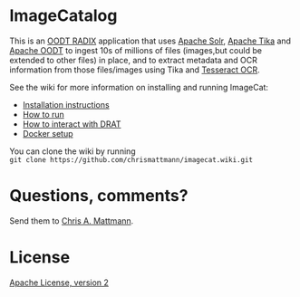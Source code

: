 ImageCatalog 
============

This is an [OODT RADIX](https://cwiki.apache.org/confluence/display/OODT/RADiX+Powered+By+OODT)
application that uses [Apache Solr](http://lucene.apache.org/solr/),
[Apache Tika](http://tika.apache.org) and [Apache OODT](http://oodt.apache.org) 
to ingest 10s of millions of files (images,but could be extended to other files) 
in place, and to extract metadata and OCR information from those files/images using 
Tika and [Tesseract OCR](https://wiki.apache.org/tika/TikaOCR).

See the wiki for more information on installing and running ImageCat:  
* [Installation instructions](https://github.com/chrismattmann/imagecat/wiki/Installation)  
* [How to run](https://github.com/chrismattmann/imagecat/wiki/How-to-Run)  
* [How to interact with DRAT](https://github.com/chrismattmann/imagecat/wiki/Interacting-with-ImageCat)  
* [Docker setup](https://github.com/chrismattmann/imagecat/wiki/Docker-Install)


You can clone the wiki by running  
`git clone https://github.com/chrismattmann/imagecat.wiki.git`

Questions, comments?
===================
Send them to [Chris A. Mattmann](mailto:chris.a.mattmann@jpl.nasa.gov).

License
=======
[Apache License, version 2](http://www.apache.org/licenses/LICENSE-2.0)
